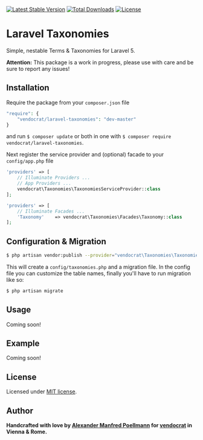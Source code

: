 [![Latest Stable Version](https://poser.pugx.org/vendocrat/laravel-taxonomies/v/stable)](https://packagist.org/packages/vendocrat/laravel-taxonomies)
[![Total Downloads](https://poser.pugx.org/vendocrat/laravel-taxonomies/downloads)](https://packagist.org/packages/vendocrat/laravel-taxonomies)
[![License](https://poser.pugx.org/vendocrat/laravel-taxonomies/license)](https://packagist.org/packages/vendocrat/laravel-taxonomies)

# Laravel Taxonomies

Simple, nestable Terms & Taxonomies for Laravel 5.

**Attention:** This package is a work in progress, please use with care and be sure to report any issues!

## Installation

Require the package from your `composer.json` file

```php
"require": {
	"vendocrat/laravel-taxonomies": "dev-master"
}
```

and run `$ composer update` or both in one with `$ composer require vendocrat/laravel-taxonomies`.

Next register the service provider and (optional) facade to your `config/app.php` file

```php
'providers' => [
    // Illuminate Providers ...
    // App Providers ...
    vendocrat\Taxonomies\TaxonomiesServiceProvider::class
];
```

```php
'providers' => [
	// Illuminate Facades ...
    'Taxonomy'    => vendocrat\Taxonomies\Facades\Taxonomy::class
];
```

## Configuration & Migration

```bash
$ php artisan vendor:publish --provider="vendocrat\Taxonomies\TaxonomiesServiceProvider"
```

This will create a `config/taxonomies.php` and a migration file. In the config file you can customize the table names, finally you'll have to run migration like so:

```bash
$ php artisan migrate
```

## Usage

Coming soon!

## Example

Coming soon!

## License

Licensed under [MIT license](http://opensource.org/licenses/MIT).

## Author

**Handcrafted with love by [Alexander Manfred Poellmann](http://twitter.com/AMPoellmann) for [vendocrat](https://vendocr.at) in Vienna &amp; Rome.**